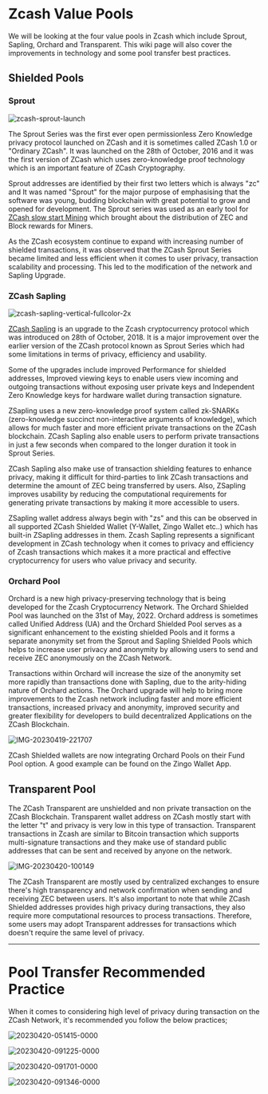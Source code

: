 # Zcash Value Pools

We will be looking at the four value pools in Zcash which include Sprout, Sapling, Orchard and Transparent. This wiki page will also cover the improvements in technology and some pool transfer best practices.


## Shielded Pools

### Sprout


![zcash-sprout-launch](https://user-images.githubusercontent.com/81990132/233535478-a84724d7-cb0e-4ad8-bfcc-499f665fba24.png)


The Sprout Series was the first ever open permissionless Zero Knowledge privacy protocol launched on ZCash and it is sometimes called ZCash 1.0 or "Ordinary ZCash". It was launched on the 28th of October, 2016 and it was the first version of ZCash which uses zero-knowledge proof technology which is an important feature of ZCash Cryptography. 


Sprout addresses are identified by their first two letters which is always "zc" and It was named "Sprout" for the major purpose of emphasising that the software was young, budding blockchain with great potential to grow and  opened for development. The Sprout series was used as an early tool for [ZCash slow start Mining](https://electriccoin.co/blog/slow-start-and-mining-ecosystem/) which brought about the distribution of ZEC and Block rewards for Miners. 

As the ZCash ecosystem continue  to expand with increasing number of shielded transactions, it was observed that the ZCash Sprout Series became limited and less efficient when it comes to user privacy, transaction scalability and processing. This led to the modification of the network and Sapling Upgrade. 


### ZCash Sapling

![zcash-sapling-vertical-fullcolor-2x](https://user-images.githubusercontent.com/81990132/233535552-f04b727e-078f-483a-8fbc-1628486be0c8.png)

[ZCash Sapling](https://z.cash/upgrade/sapling) is an upgrade to the Zcash cryptocurrency protocol which was introduced on 28th of October, 2018. It is a major improvement over the earlier version of the ZCash protocol known as Sprout Series which had some limitations in terms of privacy, efficiency and usability. 

Some of the upgrades include improved Performance for shielded addresses, Improved viewing keys to enable users view incoming and outgoing transactions without exposing user private keys and Independent Zero Knowledge keys for hardware wallet during transaction signature. 

ZSapling uses a new zero-knowledge proof system called zk-SNARKs (zero-knowledge succinct non-interactive arguments of knowledge), which allows for much faster and more efficient private transactions on the ZCash blockchain. ZCash Sapling also enable users to perform private transactions in just a few seconds when compared to the longer duration it took in Sprout Series. 

ZCash Sapling also make use of transaction shielding features to enhance privacy, making it difficult for third-parties to link ZCash transactions and determine the amount of ZEC being transferred by users. Also, ZSapling improves usability by reducing the computational requirements for generating private transactions by making it more accessible to users.

ZSapling wallet address always begin with "zs" and this can be observed in all supported ZCash Shielded Wallet (Y-Wallet, Zingo Wallet etc..) which has built-in ZSapling addresses in them. Zcash Sapling represents a significant development in ZCash technology when it comes to privacy and efficiency of Zcash transactions which makes it a more practical and effective cryptocurrency for users who value privacy and security.

### Orchard Pool
Orchard is a new high privacy-preserving technology that is being developed for the Zcash Cryptocurrency Network. The Orchard Shielded Pool was launched on the 31st of May, 2022. Orchard address is sometimes called Unified Address (UA) and the Orchard Shielded Pool serves as a significant enhancement to the existing shielded Pools and it forms a separate anonymity set from the Sprout and Sapling Shielded Pools which helps to increase user privacy and anonymity by allowing users to send and receive ZEC anonymously on the ZCash Network. 

Transactions within Orchard will increase the size of the anonymity set more rapidly than transactions done with Sapling, due to the arity-hiding nature of Orchard actions. The Orchard upgrade will help to bring more improvements to the Zcash network including faster and more efficient transactions, increased privacy and anonymity, improved security and greater flexibility for developers to build decentralized Applications on the ZCash Blockchain. 

![IMG-20230419-221707](https://user-images.githubusercontent.com/81990132/233535609-6bf85926-567d-42ff-8b3f-9123afe98f65.jpg)

ZCash Shielded wallets are now integrating Orchard Pools on their Fund Pool option. A good example can be found on the Zingo Wallet App. 


## Transparent Pool

The ZCash Transparent are unshielded and non private transaction on the ZCash Blockchain. Transparent wallet address on ZCash mostly start with the letter "t" and privacy is very low in this type of transaction. Transparent transactions in Zcash are similar to Bitcoin transaction which supports multi-signature transactions and they make use of  standard public addresses that can be sent and received by anyone on the network.


![IMG-20230420-100149](https://user-images.githubusercontent.com/81990132/233535663-bc536044-2537-41b2-9acb-69b3613e9ab6.jpg)

The ZCash Transparent are mostly used by centralized exchanges to ensure there's high transparency and network confirmation when sending and receiving ZEC between users. It's also important to note that while ZCash Shielded addresses provides high privacy during transactions, they also require more computational resources to process transactions. Therefore, some users may adopt Transparent addresses for transactions which doesn't require the same level of privacy.

---
### 

# Pool Transfer Recommended Practice
When it comes to considering high level of privacy during transaction on the ZCash Network, it's recommended you follow the below practices;


![20230420-051415-0000](https://user-images.githubusercontent.com/81990132/233535812-ccb41fdd-a552-4930-b136-b65dc12e0d0d.png)

![20230420-091225-0000](https://user-images.githubusercontent.com/81990132/233535882-1b3aa4e5-5022-48cf-b311-96aa8b8328ce.png)


![20230420-091701-0000](https://user-images.githubusercontent.com/81990132/233535945-09a8ce02-d4d4-4c73-99fa-14b438963a45.png)


![20230420-091346-0000](https://user-images.githubusercontent.com/81990132/233536122-6429d010-1ffa-424a-83d6-6e94eb8252e8.png)




















